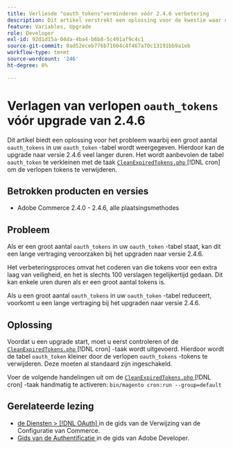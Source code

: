 ```yaml
---
title: Verliesde "oauth_tokens"verminderen vóór 2.4.6 verbetering
description: Dit artikel verstrekt een oplossing voor de kwestie waar u een groot aantal ` oauth_tokens ` in uw lijst ` oauth_token ` ziet, die een lange vertraging in verbetering tot versie 2.4.6 kan veroorzaken. Het wordt aanbevolen de tabel ` oauth_token` te verkleinen met CleanExpiredTokens.php.
feature: Variables, Upgrade
role: Developer
exl-id: 92d1d15a-04da-4ba4-b6b8-5c491af9c4c1
source-git-commit: 0ad52eceb776b71604c4f467a70c13191bb9a1eb
workflow-type: tm+mt
source-wordcount: '246'
ht-degree: 0%

---
```


# Verlagen van verlopen `oauth_tokens` vóór upgrade van 2.4.6

Dit artikel biedt een oplossing voor het probleem waarbij een groot aantal `oauth_tokens` in uw `oauth_token` -tabel wordt weergegeven. Hierdoor kan de upgrade naar versie 2.4.6 veel langer duren. Het wordt aanbevolen de tabel `oauth_token` te verkleinen met de taak [`CleanExpiredTokens.php` ](https://github.com/magento/magento2/blob/2.4.5-p2/app/code/Magento/Integration/Cron/CleanExpiredTokens.php) [!DNL cron] om de verlopen tokens te verwijderen.

## Betrokken producten en versies

* Adobe Commerce 2.4.0 - 2.4.6, alle plaatsingsmethodes

## Probleem

Als er een groot aantal `oauth_tokens` in uw `oauth_token` -tabel staat, kan dit een lange vertraging veroorzaken bij het upgraden naar versie 2.4.6.

Het verbeteringsproces omvat het coderen van die tokens voor een extra laag van veiligheid, en het is slechts 100 verslagen tegelijkertijd gedaan. Dit kan enkele uren duren als er een groot aantal tokens is.

Als u een groot aantal `oauth_tokens` in uw `oauth_token` -tabel reduceert, voorkomt u een lange vertraging bij het upgraden naar versie 2.4.6.

## Oplossing

Voordat u een upgrade start, moet u eerst controleren of de [`CleanExpiredTokens.php` ](https://github.com/magento/magento2/blob/2.4.5-p2/app/code/Magento/Integration/Cron/CleanExpiredTokens.php) [!DNL cron] -taak wordt uitgevoerd. Hierdoor wordt de tabel `oauth_token` kleiner door de verlopen `oauth_tokens` -tokens te verwijderen. Deze moeten al standaard zijn ingeschakeld.

Voer de volgende handelingen uit om de [`CleanExpiredTokens.php` ](https://github.com/magento/magento2/blob/2.4.5-p2/app/code/Magento/Integration/Cron/CleanExpiredTokens.php) [!DNL cron] -taak handmatig te activeren:
```bin/magento cron:run --group=default```

## Gerelateerde lezing

* [ de Diensten >  [!DNL OAuth] ](https://experienceleague.adobe.com/docs/commerce-admin/config/services/oauth.html) in de gids van de Verwijzing van de Configuratie van Commerce.
* [ Gids van de Authentificatie ](https://developer.adobe.com/developer-console/docs/guides/authentication/) in de gids van Adobe Developer.
